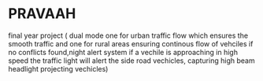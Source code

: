 # PRAVAAH
final year project ( dual mode one for urban traffic flow which ensures the smooth traffic and one for rural areas ensuring continous flow of vehciles if no conflicts found,night alert system if a vechile is approaching in high speed the traffic light will alert the side road vechicles, capturing high beam headlight projecting vechicles)
